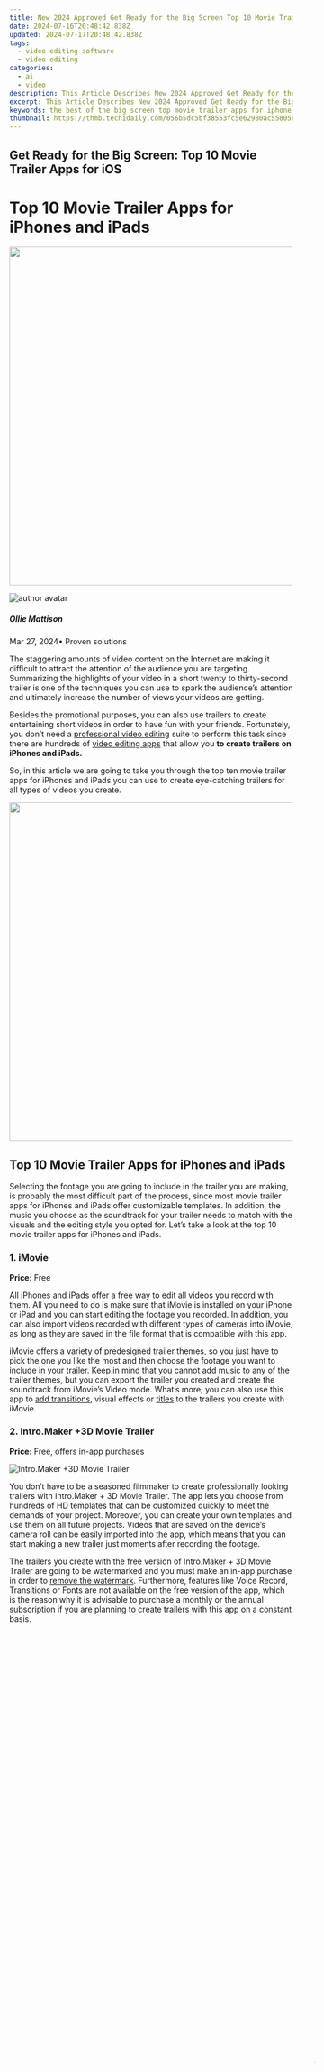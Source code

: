 ```yaml
---
title: New 2024 Approved Get Ready for the Big Screen Top 10 Movie Trailer Apps for iOS
date: 2024-07-16T20:48:42.838Z
updated: 2024-07-17T20:48:42.838Z
tags: 
  - video editing software
  - video editing
categories: 
  - ai
  - video
description: This Article Describes New 2024 Approved Get Ready for the Big Screen Top 10 Movie Trailer Apps for iOS
excerpt: This Article Describes New 2024 Approved Get Ready for the Big Screen Top 10 Movie Trailer Apps for iOS
keywords: the best of the big screen top movie trailer apps for iphone and ipad users,the best of the big screen top movie trailer apps for iphone and ipad,get ready for the big screen top 10 movie trailer apps for ios,discover the top 10 free green screen apps for android and ios,get ready for the big screen top movie trailer apps for iphone and ipad,discover the latest movies with these top 10 trailer apps for ios,get ready for the movies top movie trailer apps for ios
thumbnail: https://thmb.techidaily.com/056b5dc5bf38553fc5e62980ac558058cdfef6fae043dca04e140a16eeec969f.jpg
---
```


## Get Ready for the Big Screen: Top 10 Movie Trailer Apps for iOS

# Top 10 Movie Trailer Apps for iPhones and iPads

<!-- affiliate ads begin -->
<a href="https://appsumo.8odi.net/c/5597632/2068425/7443" target="_top" id="2068425"><img src="//a.impactradius-go.com/display-ad/7443-2068425" border="0" alt="" width="1200" height="600"/></a><img height="0" width="0" src="https://appsumo.8odi.net/i/5597632/2068425/7443" style="position:absolute;visibility:hidden;" border="0" />
<!-- affiliate ads end -->
![author avatar](https://images.wondershare.com/filmora/article-images/ollie-mattison.jpg)

##### Ollie Mattison

 Mar 27, 2024• Proven solutions

The staggering amounts of video content on the Internet are making it difficult to attract the attention of the audience you are targeting. Summarizing the highlights of your video in a short twenty to thirty-second trailer is one of the techniques you can use to spark the audience’s attention and ultimately increase the number of views your videos are getting.

Besides the promotional purposes, you can also use trailers to create entertaining short videos in order to have fun with your friends. Fortunately, you don’t need a [professional video editing](https://tools.techidaily.com/wondershare/filmora/download/) suite to perform this task since there are hundreds of [video editing apps](https://tools.techidaily.com/wondershare/filmora/download/) that allow you **to create trailers on iPhones and iPads.**

So, in this article we are going to take you through the top ten movie trailer apps for iPhones and iPads you can use to create eye-catching trailers for all types of videos you create.

<!-- affiliate ads begin -->
<a href="https://turtlebeachus.sjv.io/c/5597632/1988416/23719" target="_top" id="1988416"><img src="//a.impactradius-go.com/display-ad/23719-1988416" border="0" alt="" width="600" height="600"/></a><img height="0" width="0" src="https://imp.pxf.io/i/5597632/1988416/23719" style="position:absolute;visibility:hidden;" border="0" />
<!-- affiliate ads end -->
## Top 10 Movie Trailer Apps for iPhones and iPads

Selecting the footage you are going to include in the trailer you are making, is probably the most difficult part of the process, since most movie trailer apps for iPhones and iPads offer customizable templates. In addition, the music you choose as the soundtrack for your trailer needs to match with the visuals and the editing style you opted for. Let’s take a look at the top 10 movie trailer apps for iPhones and iPads.

### 1\. iMovie

**Price:** Free

All iPhones and iPads offer a free way to edit all videos you record with them. All you need to do is make sure that iMovie is installed on your iPhone or iPad and you can start editing the footage you recorded. In addition, you can also import videos recorded with different types of cameras into iMovie, as long as they are saved in the file format that is compatible with this app.

iMovie offers a variety of predesigned trailer themes, so you just have to pick the one you like the most and then choose the footage you want to include in your trailer. Keep in mind that you cannot add music to any of the trailer themes, but you can export the trailer you created and create the soundtrack from iMovie’s Video mode. What’s more, you can also use this app to [add transitions](https://tools.techidaily.com/wondershare/filmora/download/), visual effects or [titles](https://tools.techidaily.com/wondershare/filmora/download/) to the trailers you create with iMovie.

### 2\. Intro.Maker +3D Movie Trailer

**Price:** Free, offers in-app purchases

![Intro.Maker +3D Movie Trailer](https://images.wondershare.com/filmora/article-images/intro-maker-3d-movie-trailer.jpg)

You don’t have to be a seasoned filmmaker to create professionally looking trailers with Intro.Maker + 3D Movie Trailer. The app lets you choose from hundreds of HD templates that can be customized quickly to meet the demands of your project. Moreover, you can create your own templates and use them on all future projects. Videos that are saved on the device’s camera roll can be easily imported into the app, which means that you can start making a new trailer just moments after recording the footage.

The trailers you create with the free version of Intro.Maker + 3D Movie Trailer are going to be watermarked and you must make an in-app purchase in order to [remove the watermark](https://tools.techidaily.com/wondershare/filmora/download/). Furthermore, features like Voice Record, Transitions or Fonts are not available on the free version of the app, which is the reason why it is advisable to purchase a monthly or the annual subscription if you are planning to create trailers with this app on a constant basis.

<!-- affiliate ads begin -->
<span id="1793213">
					<video width="1080" height="1620" style="cursor:pointer"
           poster="//a.impactradius-go.com/display-clicktoplayimage/1793213.jpeg"
           onclick="if(!this.playClicked){this.play();this.setAttribute('controls',true);this.playClicked=true;}">
	   <source src="//a.impactradius-go.com/display-ad/19135-1793213">
	   <img src="//a.impactradius-go.com/display-clicktoplayimage/1793213.jpeg" style="border: none; height: 100%; width: 100%; object-fit: contain">
	</video>
	<div style="width:1080px;text-align:center"><a href="javascript:window.open(decodeURIComponent('https%3A%2F%2Ftinyland.pxf.io%2Fc%2F5597632%2F1793213%2F19135'), '_blank');void(0);">Click here</a></div>
</span>
<img height="0" width="0" src="https://imp.pxf.io/i/5597632/1793213/19135" style="position:absolute;visibility:hidden;" border="0" />
<!-- affiliate ads end -->
### 3\. Intro Designer Lite – Create Intros for iMovie

**Price:** Free

![Intro Designer Lite &  Create Intros for iMovie](https://images.wondershare.com/filmora/article-images/intro-designer-lite-create-intros-for-imovie.jpg)

The fact that Intro Designer Lite has more than five million downloads says a lot about its popularity. This iOS-based app is equipped with just six built-in templates, but you can download two more for free. Creating new trailers, openers or end credits requires you to go through three easy steps since you only have to select the template, add the footage and export the video.

Additionally, you can use this app to snap photos that you can use in the final cut of your trailer. Intro Designer Lite allows you to move and rotate all pictures you take with it so that they fit the trailer perfectly. This movie trailer app for iPhone and iPad devices is equipped with a plethora of text tools, which enables you to resize, move or even [animate all text](https://tools.techidaily.com/wondershare/filmora/download/) you add to the trailer you are working on. The best part is that you can save all your projects, and continue working on them whenever you want.

<!-- affiliate ads begin -->
<a href="https://shop.mondly.com/affiliate.php?ACCOUNT=ATISTUDI&AFFILIATE=108875&PATH=https%3A%2F%2Fwww.mondly.com%3FAFFILIATE%3D108875%26RESOURCE%3D%2BEducational%2B300x600%2B"><img src="https://secure.avangate.com/images/merchant/69c418c33ec2e1a4267fa9bb77fa1428/educational-300x600.gif" border="0"></a>
<!-- affiliate ads end -->
### 4\. Intro Maker – YT Intro Designer

**Price:** Free, offers in-app purchases

![Intro Maker- yt intro designer Movie Trailer](https://images.wondershare.com/filmora/article-images/intro-maker-yt-intro-designer.jpg)

If you are looking for an app that lets you [create intros for your YouTube videos](https://tools.techidaily.com/wondershare/filmora/download/) effortlessly, then Intro Maker is the right choice for you. There are more than a thousand available templates, while new templates are added on a weekly basis, which means that you are never going to run out of ideas for your next intro.

Besides the rich selection of templates the Intro Maker grants you access to hundreds of fonts, and effects stickers you can add to your projects with a single tap. Creating the soundtrack for the intro you’re working on is easy since there are more than 200 songs and sound effects to choose from. The number of projects you can create is not limited and each of them can be saved, which allows you to just modify an existing intro or a trailer and use it for a different purpose. However, you must upgrade to the VIP version of the app if you want to use all of its features.

<!-- affiliate ads begin -->
<a href="https://versadesk.pxf.io/c/5597632/1892108/21290" target="_top" id="1892108"><img src="//a.impactradius-go.com/display-ad/21290-1892108" border="0" alt="" width="1080" height="1080"/></a><img height="0" width="0" src="https://imp.pxf.io/i/5597632/1892108/21290" style="position:absolute;visibility:hidden;" border="0" />
<!-- affiliate ads end -->
### 5\. Intro Maker: Vlog Video Maker

**Price:** Free, offers in-app purchases

<!-- affiliate ads begin -->
<a href="https://electronicx.pxf.io/c/5597632/1872456/14483" target="_top" id="1872456"><img src="//a.impactradius-go.com/display-ad/14483-1872456" border="0" alt="" width="500" height="375"/></a><img height="0" width="0" src="https://imp.pxf.io/i/5597632/1872456/14483" style="position:absolute;visibility:hidden;" border="0" />
<!-- affiliate ads end -->
![Intro Maker: Vlog Video Maker](https://images.wondershare.com/filmora/article-images/intro-maker-vlog-video-maker.jpg)

Making a trailer or an intro for the videos you share online shouldn’t take too much of your time. This iPhone app offers an easy solution to all vloggers and video content creators who want to create trailers for their film projects from their phones. There are more than a thousand customizable templates to choose from, as well as over 700 motion stickers. In addition, the app doesn’t limit the number of titles you can add to a single project, and it lets you adjust the size, shadow and stroke values for each title you include in a video.

Even though the app doesn’t have a library of [royalty-free songs](https://tools.techidaily.com/wondershare/filmora/download/), you can still use it to create soundtracks or even record voiceovers for your trailers. Moreover, the app’s file-sharing capabilities are underwhelming since you can only export videos to the camera roll. Purchasing the Intro Maker Premium or Premium Life Time subscription plans can be a good idea if you want to create new trailers and intros frequently.

### 6\. IntroMate: Video Intro Maker

**Price:** $3.99, offers in-app purchases

![IntroMate - Video Intro Maker](https://images.wondershare.com/filmora/article-images/intromate-video-intro-maker.jpg)

In case you are looking for an app that makes the process of creating a trailer easy, then IntroMate may be one of the best choices you have. With the selection of over fifty HD templates and 240 fonts, this app enables you to create new trailers in minutes. Simply choose a template that best fits the project you’re working on, import the footage from the camera roll, customize the template and export it from the app.

All fonts are fully customizable, which enables you to choose their size, color or on-screen position, while you can also [add music and sound effects to your projects](https://tools.techidaily.com/wondershare/filmora/download/). If you are using iPhoto, you can sync it with IntroMate and import your trailers into Final Cut Pro or iMovie. Each trailer you create with this app can be exported in 4K, Full HD or some lower resolution. Keep in mind that you must make an in-app purchase if you want to apply glitch effects to the footage you’re editing with IntroMate.

<!-- affiliate ads begin -->
<a href="https://getlyla.pxf.io/c/5597632/1455723/15391" target="_top" id="1455723"><img src="//a.impactradius-go.com/display-ad/15391-1455723" border="0" alt="" width="336" height="280"/></a><img height="0" width="0" src="https://imp.pxf.io/i/5597632/1455723/15391" style="position:absolute;visibility:hidden;" border="0" />
<!-- affiliate ads end -->
### 7\. FX Special Effects for Videos

**Price:** Free, offers in-app purchases

<!-- affiliate ads begin -->
<a href="https://vapordna.pxf.io/c/5597632/1496243/17238" target="_top" id="1496243"><img src="//a.impactradius-go.com/display-ad/17238-1496243" border="0" alt="" width="1000" height="1221"/></a><img height="0" width="0" src="https://imp.pxf.io/i/5597632/1496243/17238" style="position:absolute;visibility:hidden;" border="0" />
<!-- affiliate ads end -->
![FX Special Effects For Videos](https://images.wondershare.com/filmora/article-images/fx-special-effects-for-videos.jpg)

Professional video editing tools or amazing video effects and filters are just a few reasons why this app is so popular among video content creators. Sadly, you cannot use this app to record video, but you can edit all videos stored in your iPhone’s or iPad’s camera roll.

The app’s library of filters and effects is frequently updated, which enables you to experiment with new visual styles almost every week. Adjusting brightness, saturation or contrast values requires a minimum amount of effort, which enables you to enhance the colors of the footage you include in your trailers. What’s more FX Special Effects for Videos also features a sound effect library and it also enables you to import music from your device’s memory card. The free version of the app watermarks all videos and you must make an in-app purchase if you want to remove it or gain access to bokeh, light leaks and other types of video filters.

### 8\. Video Editor Movie Music Maker

**Price:** Free, offers in-app purchases

![Video Editor Movie Music Maker](https://images.wondershare.com/filmora/article-images/video-editor-movie-music-maker.jpg)

This iOS app allows its users to trim the video clips they want to use in their trailers before they apply visual effects to them. Each visual effect, as well as animations, this app offers can be applied to the footage with a single tap. In addition, Video Editor Movie Music Maker lets you combine multiple video clips and create stunning video collages.

Furthermore, the app is equipped with the tools you can use to [create vignettes](https://tools.techidaily.com/wondershare/filmora/download/), adjust brightness, contrast, saturation or sharpness. Video Editor Movie Maker also enables you to create the mirror effect, play videos in reverse and adjust their playback speed. Adding music to your videos is an effortless process since you just have to pick a song from your music library and it will be imported to your project immediately. Keep in mind that you have to make in-app purchases in order to unlock all of the app’s features.

### 9\. Video FX: Movie Maker & Editor

**Price:** Free, offers in-app purchases

![Video FX: Movie Maker & Editor](https://images.wondershare.com/filmora/article-images/video-fx-movie-maker-editor.jpg)

Video content creators who post their videos on Instagram, YouTube, TikTok or Facebook are going to love using this app. Making a trailer with Video FX app is remarkably simple, as you just have to import a video from the camera roll, add text or [visual effects](https://tools.techidaily.com/wondershare/filmora/download/) to the footage and share your creations on the social media platform of your choosing. The app lets you choose from more than ten different visual effects such as Party Time or TV Glitch and you just have to tap on them to apply them.

Video FX also offers audio editing features that allow you to create soundtracks for your trailers. Optionally, you can also add sound effects to the audio files you use in your projects if you want to make the trailer more convincing or more entertaining. Opting for the weekly, monthly or annual subscription is a great option if you are planning to edit videos with Video FX for a longer period of time.

<!-- affiliate ads begin -->
<a href="https://caperobbin.sjv.io/c/5597632/2006118/18460" target="_top" id="2006118"><img src="//a.impactradius-go.com/display-ad/18460-2006118" border="0" alt="" width="300" height="250"/></a><img height="0" width="0" src="https://imp.pxf.io/i/5597632/2006118/18460" style="position:absolute;visibility:hidden;" border="0" />
<!-- affiliate ads end -->
### 10\. Intro Music Video, Movie Maker

**Price:** Free, offers in-app purchases

![Intro Music Video, Movie Maker](https://images.wondershare.com/filmora/article-images/intro-music-video-movie-maker.jpg)

As its name suggests, this iOS-based app is designed to simplify the process of creating an intro for a video. Besides making intros, you can also use it to create dynamic trailers for the videos you share on social media. You can choose from a broad range of templates, and pick the one that best matches the style of the video you would like to promote.

Moreover, the app lets you animate all text overlays, apply transitions between video clips and you can use the music library to create soundtracks for trailers. Optionally, you can import your own music into the app and use it as a soundtrack for the intro or the trailer you’re working on. The only downside is that you must make an in-app purchase if you want to animate text or add transitions to your videos. Also, you should keep in mind that the free version of this app watermarks all intros and trailers you create with it.

**Conclusion**

All major movie productions utilize trailers as an advertising tool that helps them inform the audience about their new projects. The movie trailer apps for iPads and iPhones allow you to do the same without having to spend a lot of time and money on making them. Which of the top ten movie trailer apps for iPhones and iPads are you going to choose? Leave a comment and let us know.

![author avatar](https://images.wondershare.com/filmora/article-images/ollie-mattison.jpg)

Ollie Mattison

Ollie Mattison is a writer and a lover of all things video.

Follow @Ollie Mattison



<ins class="adsbygoogle"
      style="display:block"
      data-ad-client="ca-pub-7571918770474297"
      data-ad-slot="8358498916"
      data-ad-format="auto"
      data-full-width-responsive="true"></ins>
<span class="atpl-alsoreadstyle">Also read:</span>
<div><ul>
<li><a href="https://snapchat-videos.techidaily.com/new-a-visual-journey-the-art-of-editing-with-snapchat-filters-for-2024/"><u>[New] A Visual Journey  The Art of Editing with Snapchat Filters for 2024</u></a></li>
<li><a href="https://facebook-video-footage.techidaily.com/new-essential-10-boosters-for-multi-device-use-for-2024/"><u>[New] Essential 10 Boosters for Multi-Device Use for 2024</u></a></li>
<li><a href="https://some-knowledge.techidaily.com/new-get-clear-coffee-stain-free-images-using-ioss-free-app/"><u>[New] Get Clear, Coffee Stain-Free Images Using iOS's Free App</u></a></li>
<li><a href="https://extra-approaches.techidaily.com/new-photographic-presentation-prowess-frame-tech/"><u>[New] Photographic Presentation Prowess Frame Tech</u></a></li>
<li><a href="https://fox-links.techidaily.com/updated-2024-approved-expert-giggle-enhancer-for-images/"><u>[Updated] 2024 Approved  Expert Giggle Enhancer for Images</u></a></li>
<li><a href="https://some-techniques.techidaily.com/updated-fast-forward-finesse-in-presentation-media/"><u>[Updated] Fast-Forward Finesse in Presentation Media</u></a></li>
<li><a href="https://some-knowledge.techidaily.com/2024-approved-identifying-tech-giants-iphone-x-and-samsungs-face-recognition/"><u>2024 Approved  Identifying Tech Giants  IPhone X & Samsung's Face Recognition</u></a></li>
<li><a href="https://some-guidance.techidaily.com/2024-approved-ultimate-no-cost-countdown-trackers/"><u>2024 Approved  Ultimate No-Cost Countdown Trackers</u></a></li>
<li><a href="https://techidaily.com/complete-tutorial-for-xiaomi-redmi-k70-hard-reset-drfone-by-drfone-reset-android-reset-android/"><u>Complete Tutorial for Xiaomi Redmi K70 Hard Reset | Dr.fone</u></a></li>
<li><a href="https://fix-guide.techidaily.com/how-to-quickly-fix-bluetooth-not-working-on-samsung-galaxy-f15-5g-drfone-by-drfone-fix-android-problems-fix-android-problems/"><u>How to Quickly Fix Bluetooth Not Working on Samsung Galaxy F15 5G | Dr.fone</u></a></li>
<li><a href="https://iphone-unlock.techidaily.com/how-to-unlock-iphone-xr-drfone-by-drfone-ios/"><u>How to Unlock iPhone XR? | Dr.fone</u></a></li>
<li><a href="https://vimeo-videos.techidaily.com/in-2024-bridging-video-and-gif-a-practical-path-from-vimeo-to-animation/"><u>In 2024, Bridging Video and GIF  A Practical Path From Vimeo to Animation</u></a></li>
<li><a href="https://pokemon-go-android.techidaily.com/in-2024-latest-way-to-get-shiny-meltan-box-in-pokemon-go-mystery-box-on-poco-c50-drfone-by-drfone-virtual-android/"><u>In 2024, Latest way to get Shiny Meltan Box in Pokémon Go Mystery Box On Poco C50 | Dr.fone</u></a></li>
<li><a href="https://video-content-creator.techidaily.com/in-2024-steady-shot-best-video-stabilization-software/"><u>In 2024, Steady Shot Best Video Stabilization Software</u></a></li>
<li><a href="https://extra-skills.techidaily.com/in-2024-step-by-step-guide-building-high-quality-windows-11-videos/"><u>In 2024, Step-by-Step Guide  Building High-Quality Windows 11 Videos</u></a></li>
<li><a href="https://some-skills.techidaily.com/in-2024-unlocking-all-about-dji-inspire-2-today/"><u>In 2024, Unlocking All About DJI Inspire 2 Today</u></a></li>
<li><a href="https://video-content-creator.techidaily.com/make-an-impact-top-pc-intro-makers-both-online-and-offline-for-2024/"><u>Make an Impact Top PC Intro Makers , Both Online and Offline for 2024</u></a></li>
<li><a href="https://ai-video-tools.techidaily.com/new-2024-approved-get-started-with-jaycut-a-beginners-guide-to-free-online-video-editing/"><u>New 2024 Approved Get Started with Jaycut A Beginners Guide to Free Online Video Editing</u></a></li>
<li><a href="https://ai-video-tools.techidaily.com/new-2024-approved-gopro-quik-for-pc-and-alternatives/"><u>New 2024 Approved GoPro Quik for PC and Alternatives</u></a></li>
<li><a href="https://ai-video-tools.techidaily.com/new-generate-stunning-audio-waveform-videos-with-these-tools-for-2024/"><u>New Generate Stunning Audio Waveform Videos with These Tools for 2024</u></a></li>
<li><a href="https://ai-video-tools.techidaily.com/new-get-vn-video-editor-for-mac-or-get-alternatives-to-edit-on-mac-for-2024/"><u>New Get VN Video Editor for Mac or Get Alternatives to Edit on Mac for 2024</u></a></li>
<li><a href="https://ai-video-tools.techidaily.com/new-hd-video-essentials-understanding-pixel-size-and-aspect-ratio-for-2024/"><u>New HD Video Essentials Understanding Pixel Size and Aspect Ratio for 2024</u></a></li>
<li><a href="https://ai-video-tools.techidaily.com/new-how-different-youtube-aspect-ratio-affect-video-style-for-2024/"><u>New How Different YouTube Aspect Ratio Affect Video Style for 2024</u></a></li>
<li><a href="https://ai-video-tools.techidaily.com/new-in-2024-from-zero-to-hero-top-10-free-and-paid-android-video-editing-apps/"><u>New In 2024, From Zero to Hero Top 10 Free and Paid Android Video Editing Apps</u></a></li>
<li><a href="https://ai-video-tools.techidaily.com/new-in-2024-how-to-add-effects-in-3-steps-do-with-fcp-x/"><u>New In 2024, How To Add Effects in 3 Steps? Do with FCP X</u></a></li>
<li><a href="https://extra-resources.techidaily.com/periscope-insights-accessibility-costs-and-signup-guide/"><u>Periscope Insights  Accessibility, Costs & Signup Guide</u></a></li>
<li><a href="https://instagram-video-files.techidaily.com/spin-into-popularity-the-art-of-video-reversal-on-instagram/"><u>Spin Into Popularity  The Art of Video Reversal on Instagram</u></a></li>
<li><a href="https://extra-lessons.techidaily.com/top-8-tablets-for-photo-editing-worth-a-try/"><u>Top 8 Tablets for Photo Editing Worth a Try</u></a></li>
<li><a href="https://ai-video-tools.techidaily.com/updated-2024-approved-get-the-best-price-official-guide-to-filmora-discount-codes/"><u>Updated 2024 Approved Get the Best Price Official Guide to Filmora Discount Codes</u></a></li>
<li><a href="https://ai-video-tools.techidaily.com/updated-2024-approved-get-the-perfect-frame-top-vignette-apps-for-ios-and-android-devices/"><u>Updated 2024 Approved Get the Perfect Frame Top Vignette Apps for iOS and Android Devices</u></a></li>
<li><a href="https://ai-video-tools.techidaily.com/updated-2024-approved-get-videoleap-on-your-macbook-download-and-installation-tutorial/"><u>Updated 2024 Approved Get Videoleap on Your MacBook Download and Installation Tutorial</u></a></li>
<li><a href="https://ai-video-tools.techidaily.com/updated-2024-approved-good-tips-for-soundcloud-to-mp3-converter/"><u>Updated 2024 Approved Good Tips for Soundcloud to MP3 Converter</u></a></li>
<li><a href="https://ai-video-tools.techidaily.com/updated-2024-approved-google-plays-hottest-android-apps-right-now/"><u>Updated 2024 Approved Google Plays Hottest Android Apps Right Now</u></a></li>
<li><a href="https://ai-video-tools.techidaily.com/updated-glitch-video-editing-made-easy-best-tools-for-windows-mac-and-online-for-2024/"><u>Updated Glitch Video Editing Made Easy Best Tools for Windows, Mac, and Online for 2024</u></a></li>
<li><a href="https://ai-video-tools.techidaily.com/updated-gopro-quik-for-pc-and-alternatives-for-2024/"><u>Updated GoPro Quik for PC and Alternatives for 2024</u></a></li>
<li><a href="https://ai-video-tools.techidaily.com/updated-hands-on-with-splice-video-editor-a-comprehensive-review-for-2024/"><u>Updated Hands-On with Splice Video Editor A Comprehensive Review for 2024</u></a></li>
<li><a href="https://ai-video-tools.techidaily.com/updated-in-2024-gaming-intro-creation-made-easy-top-tools-for-windows-and-mac/"><u>Updated In 2024, Gaming Intro Creation Made Easy Top Tools for Windows and Mac</u></a></li>
<li><a href="https://ai-video-tools.techidaily.com/updated-in-2024-get-retro-with-fcp-easy-vhs-effects-for-your-videos/"><u>Updated In 2024, Get Retro with FCP Easy VHS Effects for Your Videos</u></a></li>
<li><a href="https://ai-video-tools.techidaily.com/updated-in-2024-get-splice-video-editing-software-for-mac/"><u>Updated In 2024, Get Splice Video Editing Software for Mac</u></a></li>
<li><a href="https://ai-video-tools.techidaily.com/updated-in-2024-get-videoleap-on-your-macbook-download-and-installation-tutorial/"><u>Updated In 2024, Get Videoleap on Your MacBook Download and Installation Tutorial</u></a></li>
<li><a href="https://ai-video-tools.techidaily.com/updated-in-2024-get-vllo-on-mac-explore-top-alternatives/"><u>Updated In 2024, Get VLLO on Mac Explore Top Alternatives</u></a></li>
<li><a href="https://ai-video-tools.techidaily.com/updated-in-2024-how-can-i-share-ps4-screenshots-online/"><u>Updated In 2024, How Can I Share PS4 Screenshots Online</u></a></li>
<li><a href="https://ai-video-tools.techidaily.com/updated-in-2024-how-to-blur-parts-of-a-video-online-for-free-a-beginners-guide/"><u>Updated In 2024, How to Blur Parts of a Video Online for Free A Beginners Guide</u></a></li>
</ul></div>
